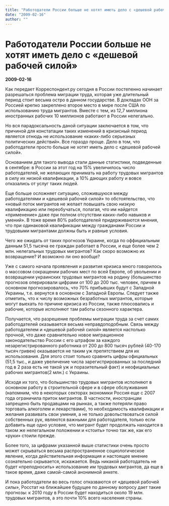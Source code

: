 ```yaml
---
title: "Работодатели России больше не хотят иметь дело с «дешевой рабочей силой»"
date: "2009-02-16"
author: ""
---
```


# Работодатели России больше не хотят иметь дело с «дешевой рабочей силой»

**2009-02-16** 

Как передает Корреспондент.ру сегодня  в России постепенно начинает разрешаться проблема миграции труда, которая уже длительный период стоит весьма остро в данном государстве. В докладах  ООН за  Россией крепко закреплено второе место в мире после США по использованию труда мигрантов. Вместе с тем, из 12,7 миллиона иностранных рабочих 10 миллионов работают в России нелегально.

Но вся парадоксальность даной ситуации заключается в том, что причиной для констатации таких изменений в кризисный период является отнюдь не использование «каких-либо серьезных политических действий». Все гораздо проще. Дело в том, что работодатели просто больше не хотят иметь дело с «дешевой рабочей силой».

Основанием для такого вывода стали данные статистики, подведенные в сентябре: в России за этот год на 15% увеличилось число работодателей, не желающих принимать на работу трудовых мигрантов в силу их низкой квалификации, а 10% дающих работу и вовсе отказались от услуг таких людей.

Еще больше осложняет ситуацию, сложившуюся  между работодателями и «дешевой рабочей силой»  то обстоятельство, что «новый поток мигрантов не желает повышать свою низкую квалификацию или переобучаться, полагая, что им найдется «применение» даже при полном отсутствии каких-либо навыков и умений». В тоже время 80% работодателей придерживаются мнения, что при одинаковой квалификации  между гражданами России и трудовыми мигрантами должны быть и равные условия.

Чего же ожидать от таких прогнозов Украине, когда по оффициальным данным 51,5 тысяча ее граждан работает в России, и еще более чем 2 млн. нелегальных трудовых мигрантов? Как скоро возможно их возвращение? И возможно ли оно вообще?

Уже с самого начала проявления и развития кризиса много говорилось о массовом сокращении рабочих мест по всей Европе, об увольении и возвращении украинских трудовых мигрантов на родину (большинство прогнозов оперировали цифрами от 100 до 200 тыс. человек, причем в основном прогнозировалось, что 70% прибывших будут с Западной Украины, т.е. вернутся в основном с Западной Европы. Следует также отметить, что к числу возможных безработных мигрантов, которые могут выехать по причине кризиса из России, также плюсовались и рабочие, которые исполняют там работы сезонного характера.

Получается, что разрешение проблемы миграции труда за счет самих работодателей оказывается весьма неправдоподобным. Связь между работодателем и «дешевой рабочей силой» является настолько прочной, что даже сравнительно новое миграционное законодательство России с его штрафом за каждого незарегистрированного работника от 200 до 800 тысяч рублей (40-170 тысяч гривен) оказывается не таким уж препятствием для их использования. Для этого стоит только сравнить цифры официальных (51,5 тыс., и даже увеличение числа зарегистрированных за последний год в 2 раза есть не такой уж и поразительный факт) и неофициальных рабочих мигрантов(2 млн.) с Украины.

Исходя их того, что большинство трудовых мигрантов исполняют в основном работу в строительной сфере и в сфере обслуживания (напомним, что в некоторых секторах экономики Россия еще с 2007 года ограничила приток мигрантов. В частности,  иностранцам запрещено быть продавцами на рынках, а  также потеряли право торговать алкоголем и лекарствами), то необходимость квалификации и желания развивать свои умения, а не только довольствоваться силой собственных рук, являются важными для работодателя, только если добавить еще одно условие, что мигрант будет продолжать находится в таком же нелегальном положении и «стоить» точно так же, как его «руки» стоили прежде.

Более того, за цифрами указанной выше статистики очень просто может скрываться весьма распространенное социологическое явление, когда действительная информация и настоящее мнение сознательно скрывается, искажается. Ведь никакой работодатель  не будет «преподносить» использование им трудовых мигрантов, да еще в такое время, даже самой-самой анонимной анкете.

И пока работодатели во весь голос отказваются от «дешевой рабочей силы», Росстат на ближайшее будущее по данному вопросу дает такие прогнозы: к 2010 году в России будет находиться около 19 млн. трудовых мигрантов, а это почти 10% всего населения страны.